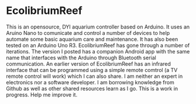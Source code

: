 # EcolibriumReef
This is an opensource, DYI aquarium controller based on Arduino.
It uses an Aruino Nano to comunicate and control a number of devices to help automate some basic aquarium care and maintenance.
It has also been tested on an Arduino Uno R3.
EcolibriumReef has gone through a number of iterations. The version I posted has a companion Android app with the same name that interfaces with the Arduino through Bluetooth serial communication.
An earlier version of EcolibriumReef has an infrared interface that can be programmed using a simple remote comtrol (a TV remote control will work) which I can also share.
I am neither an expert in electronics nor a software developer. I am borrowing knowledge from Github as well as other shared resources  learn as I go.
This is a work in progress. Help me improve it. 
